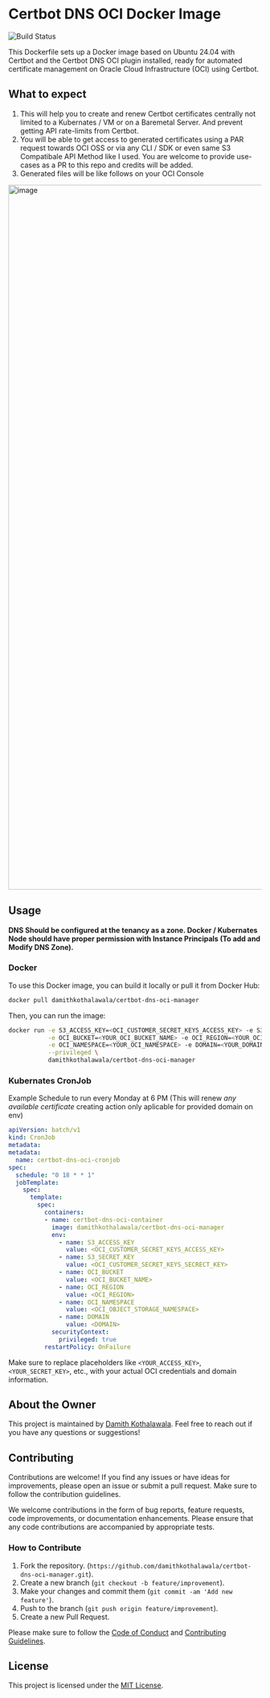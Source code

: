 # Certbot DNS OCI Docker Image

![Build Status](https://github.com/damithkothalawala/certbot-dns-oci-manager/actions/workflows/docker-image.yml/badge.svg)

This Dockerfile sets up a Docker image based on Ubuntu 24.04 with Certbot and the Certbot DNS OCI plugin installed, ready for automated certificate management on Oracle Cloud Infrastructure (OCI) using Certbot.

## What to expect

1. This will help you to create and renew Certbot certificates centrally not limited to a Kubernates / VM or on a Baremetal Server. And prevent getting API rate-limits from Certbot.
2. You will be able to get access to generated certificates using a PAR request towards OCI OSS or via any CLI / SDK or even same S3 Compatibale API Method like I used. You are welcome to provide use-cases as a PR to this repo and credits will be added.
3. Generated files will be like follows on your OCI Console
<img width="1402" alt="image" src="https://github.com/damithkothalawala/certbot-dns-oci-manager/assets/8252891/2635b3b1-eb0a-46a7-9307-feb690bf1d03">

## Usage

**DNS Should be configured at the tenancy as a zone. Docker / Kubernates Node should have proper permission with Instance Principals (To add and Modify DNS Zone).**

### Docker
To use this Docker image, you can build it locally or pull it from Docker Hub:

```bash
docker pull damithkothalawala/certbot-dns-oci-manager
```
Then, you can run the image:

```bash
docker run -e S3_ACCESS_KEY=<OCI_CUSTOMER_SECRET_KEYS_ACCESS_KEY> -e S3_SECRET_KEY=<OCI_CUSTOMER_SECRET_KEYS_SECRECT_KEY> \
           -e OCI_BUCKET=<YOUR_OCI_BUCKET_NAME> -e OCI_REGION=<YOUR_OCI_REGION> \
           -e OCI_NAMESPACE=<YOUR_OCI_NAMESPACE> -e DOMAIN=<YOUR_DOMAIN> \
           --privileged \
           damithkothalawala/certbot-dns-oci-manager
```

### Kubernates CronJob

Example Schedule to run every Monday at 6 PM (This will renew *any available certificate* creating action only aplicable for provided domain on env)

```yaml
apiVersion: batch/v1
kind: CronJob
metadata:
metadata:
  name: certbot-dns-oci-cronjob
spec:
  schedule: "0 18 * * 1"  
  jobTemplate:
    spec:
      template:
        spec:
          containers:
          - name: certbot-dns-oci-container
            image: damithkothalawala/certbot-dns-oci-manager
            env:
              - name: S3_ACCESS_KEY
                value: <OCI_CUSTOMER_SECRET_KEYS_ACCESS_KEY>
              - name: S3_SECRET_KEY
                value: <OCI_CUSTOMER_SECRET_KEYS_SECRECT_KEY>
              - name: OCI_BUCKET
                value: <OCI_BUCKET_NAME>
              - name: OCI_REGION
                value: <OCI_REGION>
              - name: OCI_NAMESPACE
                value: <OCI_OBJECT_STORAGE_NAMESPACE>
              - name: DOMAIN
                value: <DOMAIN>
            securityContext:
              privileged: true
          restartPolicy: OnFailure
```

Make sure to replace placeholders like `<YOUR_ACCESS_KEY>`, `<YOUR_SECRET_KEY>`, etc., with your actual OCI credentials and domain information.

## About the Owner

This project is maintained by [Damith Kothalawala](https://github.com/damithkothalawala). Feel free to reach out if you have any questions or suggestions!

## Contributing

Contributions are welcome! If you find any issues or have ideas for improvements, please open an issue or submit a pull request. Make sure to follow the contribution guidelines.

We welcome contributions in the form of bug reports, feature requests, code improvements, or documentation enhancements. Please ensure that any code contributions are accompanied by appropriate tests.

### How to Contribute

1. Fork the repository. (`https://github.com/damithkothalawala/certbot-dns-oci-manager.git`).
2. Create a new branch (`git checkout -b feature/improvement`).
3. Make your changes and commit them (`git commit -am 'Add new feature'`).
4. Push to the branch (`git push origin feature/improvement`).
5. Create a new Pull Request.

Please make sure to follow the [Code of Conduct](CODE_OF_CONDUCT.md) and [Contributing Guidelines](CONTRIBUTING.md).

## License

This project is licensed under the [MIT License](LICENSE).
